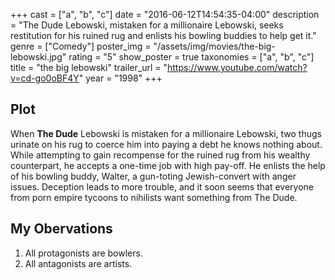 +++
cast = ["a", "b", "c"]
date = "2016-06-12T14:54:35-04:00"
description = "The Dude Lebowski, mistaken for a millionaire Lebowski, seeks restitution for his ruined rug and enlists his bowling buddies to help get it."
genre = ["Comedy"]
poster_img = "/assets/img/movies/the-big-lebowski.jpg"
rating = "5"
show_poster = true
taxonomies = ["a", "b", "c"]
title = "the big lebowski"
trailer_url = "https://www.youtube.com/watch?v=cd-go0oBF4Y"
year = "1998"
+++

## Plot
When **The Dude** Lebowski is mistaken for a millionaire Lebowski, two thugs urinate on his rug to coerce him into paying a debt he knows nothing about. While attempting to gain recompense for the ruined rug from his wealthy counterpart, he accepts a one-time job with high pay-off. He enlists the help of his bowling buddy, Walter, a gun-toting Jewish-convert with anger issues. Deception leads to more trouble, and it soon seems that everyone from porn empire tycoons to nihilists want something from The Dude.

## My Obervations
1. All protagonists are bowlers.
2. All antagonists are artists.
